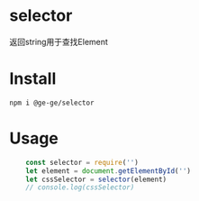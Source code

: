 # selector
返回string用于查找Element

# Install
```
npm i @ge-ge/selector
```

# Usage

```js
    const selector = require('')
    let element = document.getElementById('')
    let cssSelector = selector(element)
    // console.log(cssSelector)
```